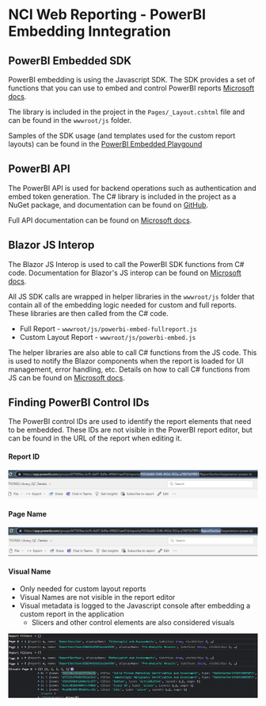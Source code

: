 # NCI Web Reporting - PowerBI Embedding Inntegration

## PowerBI Embedded SDK
PowerBI embedding is using the Javascript SDK.  The SDK provides a set of functions that you can use to embed and control PowerBI reports [Microsoft docs](https://learn.microsoft.com/en-us/javascript/api/overview/powerbi/).

The library is included in the project in the `Pages/_Layout.cshtml` file and can be found in the `wwwroot/js` folder.

Samples of the SDK usage (and templates used for the custom report layouts) can be found in the [PowerBI Embedded Playgound](https://playground.powerbi.com/en-us/)

## PowerBI API
The PowerBI API is used for backend operations such as authentication and embed token generation. The C# library is included in the project as a NuGet package, and documentation can be found on [GitHub](https://github.com/MicrosoftPowerBI-CSharp).

Full API documentation can be found on [Microsoft docs](https://docs.microsoft.com/en-us/rest/api/power-bi/).

## Blazor JS Interop 
The Blazor JS Interop is used to call the PowerBI SDK functions from C# code. Documentation for Blazor's JS interop can be found on [Microsoft docs](https://learn.microsoft.com/en-us/aspnet/core/blazor/javascript-interoperability/?view=aspnetcore-6.0).

All JS SDK calls are wrapped in helper libraries in the `wwwroot/js` folder that contain all of the embedding logic needed for custom and full reports. These libraries are then called from the C# code.

- Full Report - `wwwroot/js/powerbi-embed-fullreport.js`
- Custom Layout Report - `wwwroot/js/powerbi-embed.js`

The helper libraries are also able to call C# functions from the JS code. This is used to notify the Blazor components when the report is loaded for UI management, error handling, etc. Details on how to call C# functions from JS can be found on [Microsoft docs](https://docs.microsoft.com/en-us/aspnet/core/blazor/call-dotnet-from-javascript?view=aspnetcore-6.0).

## Finding PowerBI Control IDs
The PowerBI control IDs are used to identify the report elements that need to be embedded. These IDs are not visible in the PowerBI report editor, but can be found in the URL of the report when editing it.

#### Report ID
![Report ID](./media/pbi-report-id.png)

#### Page Name
![Page Name](./media/pbi-page-name.png)

#### Visual Name
- Only needed for custom layout reports
- Visual Names are not visible in the report editor
- Visual metadata is logged to the Javascript console after embedding a custom report in the application
    - Slicers and other control elements are also considered visuals

![Visual Name](./media/pbi-visual-name.png)
